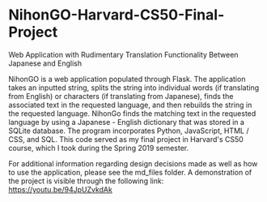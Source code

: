 # NihonGO-Harvard-CS50-Final-Project
Web Application with Rudimentary Translation Functionality Between Japanese and English

NihonGO is a web application populated through Flask. The application takes an inputted string, splits the string into individual 
words (if translating from English) or characters (if translating from Japanese), finds the associated text in the requested language, 
and then rebuilds the string in the requested language. NihonGo finds the matching text in the requested language by using a Japanese -
English dictionary that was stored in a SQLite database. The program incorporates Python, JavaScript, HTML / CSS, and SQL. This code 
served as my final project in Harvard's CS50 course, which I took during the Spring 2019 semester.

For additional information regarding design decisions made as well as how to use the application, please see the md_files folder. 
A demonstration of the project is visible through the following link: https://youtu.be/94JpUZvkdAk
